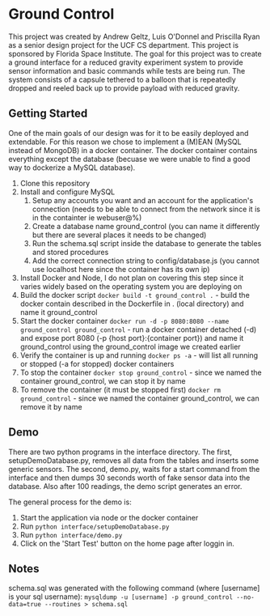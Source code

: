 # Ground Control
This project was created by Andrew Geltz, Luis O'Donnel and Priscilla Ryan as a senior design project for the UCF CS department. This project is sponsored by Florida Space Institute. The goal for this project was to create a ground interface for a reduced gravity experiment system to provide sensor information and basic commands while tests are being run. The system consists of a capsule tethered to a balloon that is repeatedly dropped and reeled back up to provide payload with reduced gravity.

## Getting Started
One of the main goals of our design was for it to be easily deployed and extendable. For this reason we chose to implement a (M)EAN (MySQL instead of MongoDB) in a docker container. The docker container contains everything except the database (becuase we were unable to find a good way to dockerize a MySQL database).

1. Clone this repository
2. Install and configure MySQL
    1. Setup any accounts you want and an account for the application's connection (needs to be able to connect from the network since it is in the containter ie webuser@%)
    2. Create a database name ground_control (you can name it differently but there are several places it needs to be changed)
    3. Run the schema.sql script inside the database to generate the tables and stored procedures
    4. Add the correct connection string to config/database.js (you cannot use localhost here since the container has its own ip)
3. Install Docker and Node, I do not plan on covering this step since it varies widely based on the operating system you are deploying on
4. Build the docker script `docker build -t ground_control .` - build the docker contain described in the Dockerfile in . (local directory) and name it ground_control
5. Start the docker container `docker run -d -p 8080:8080 --name ground_control ground_control` - run a docker container detached (-d) and expose port 8080 (-p {host port}:{container port}) and name it ground_control using the ground_control image we created earlier
6. Verify the container is up and running `docker ps -a` - will list all running or stopped (-a for stopped) docker containers
7. To stop the container `docker stop ground_control` - since we named the container ground_control, we can stop it by name
8. To remove the container (it must be stopped first) `docker rm ground_control` - since we named the container ground_control, we can remove it by name

## Demo
There are two python programs in the interface directory. The first, setupDemoDatabase.py, removes all data from the tables and inserts some generic sensors. The second, demo.py, waits for a start command from the interface and then dumps 30 seconds worth of fake sensor data into the database. Also after 100 readings, the demo script generates an error.

The general process for the demo is:
1. Start the application via node or the docker container
2. Run `python interface/setupDemoDatabase.py`
3. Run `python interface/demo.py`
4. Click on the 'Start Test' button on the home page after loggin in.

## Notes
schema.sql was generated with the following command (where [username] is your sql username):
`mysqldump -u [username] -p ground_control --no-data=true --routines > schema.sql`
